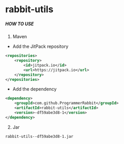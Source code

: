 # rabbit-utils
##### HOW TO USE

1. Maven
- Add the JitPack repository
```xml
<repositories>
    <repository>
        <id>jitpack.io</id>
        <url>https://jitpack.io</url>
    </repository>
</repositories>
```
- Add the dependency
```xml
<dependency>
    <groupId>com.github.ProgrammerRabbit</groupId>
    <artifactId>rabbit-utils</artifactId>
    <version>-df59abe3d8-1</version>
</dependency>
```
2. Jar
```
rabbit-utils--df59abe3d8-1.jar
```